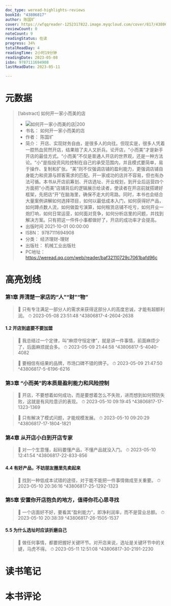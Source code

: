 ```yaml
---
doc_type: weread-highlights-reviews
bookId: "43806817"
author: 陈国圹
cover: https://wfqqreader-1252317822.image.myqcloud.com/cover/817/43806817/t7_43806817.jpg
reviewCount: 0
noteCount: 9
readingStatus: 在读
progress: 34%
totalReadDay: 4
readingTime: 2小时19分钟
readingDate: 2023-05-08
isbn: 9787111694908
lastReadDate: 2023-05-11

---
```

# 元数据
> [!abstract] 如何开一家小而美的店
> - ![ 如何开一家小而美的店|200](https://wfqqreader-1252317822.image.myqcloud.com/cover/817/43806817/t7_43806817.jpg)
> - 书名： 如何开一家小而美的店
> - 作者： 陈国圹
> - 简介： 开店、实现财务自由，是很多人的向往。但现实是，很多人凭着一腔热血贸然开店，结果赔了夫人又折兵。论开店，“小而美”才是新手开店的最佳方式。“小而美”不仅是普通人开店的世界观，还是一种方法论。“小”是指投资风险控制在自己的承受范围内，并且模式要简单，易于操作、复制和扩张。“美”则不仅强调店铺的盈利能力，更强调店铺自身能力和资源与顾客需求的匹配。开一家成功的店并不容易，但也有办法可循。本书从开店前筹划、开店选址、开业规划，到开业后运营四个方面把“小而美”店铺背后的逻辑展示给读者，使读者在开店前就搭建好框架，先把店“开”在脑海里，确保不走大的弯路。同时，本书也会结合大量案例讲解如何选择项目，如何以最低成本入门，如何获得好产品，如何蹲点数人流，如何做盈亏演算，如何租赁店铺不吃亏，如何开业一炮打响，如何日常运营，如何面对竞争，如何分析店里的问题，并找到解决方案。只有把这一件件小事都做好了，开店的成功率才会提高。
> - 出版时间 2021-10-01 00:00:00
> - ISBN： 9787111694908
> - 分类： 经济理财-理财
> - 出版社： 机械工业出版社
> - PC地址：https://weread.qq.com/web/reader/baf32110729c7061bafd96c

# 高亮划线

### 第1章 弄清楚一家店的“人”“财”“物”

> 📌 只有专注满足一部分人的需求来获得这部分人的高度忠诚，才能有超额利润。 
> ⏱ 2023-05-08 23:51:48 ^43806817-4-2604-2638

#### 1.2 开店到底要不要加盟

> 📌 我总结过一个定律，叫“麻烦守恒定律”，就是讲一件事情，前面麻烦少了，后面麻烦就会多。 
> ⏱ 2023-05-09 21:44:58 ^43806817-5-4040-4082

> 📌 要相信有结果的品牌，市场口碑不错的牌子。 
> ⏱ 2023-05-09 21:47:50 ^43806817-5-6196-6216

### 第3章 “小而美”的本质是盈利能力和风险控制

> 📌 开店，不要想着如何成功，而是要想着怎么不失败，进而想到如何预防失败，这就是有风险意识的表现。 
> ⏱ 2023-05-10 09:19:45 ^43806817-17-1323-1369

> 📌 只有解决了模式问题，才能规模发展。 
> ⏱ 2023-05-10 09:20:29 ^43806817-17-1804-1821

### 第4章 从开店小白到开店专家

> 📌 对一个生意懂，起码要懂产品，不懂产品就没入门。 
> ⏱ 2023-05-10 12:41:54 ^43806817-22-833-856

#### 4.4 有好产品，不妨朋友圈里先卖起来

> 📌 找到一种低成本试错的途径，对于能不能把一件事情做成至关重要。 
> ⏱ 2023-05-10 20:36:16 ^43806817-25-1292-1323

### 第5章 安置你开店抱负的地方，值得你花心思寻找

> 📌 一个店面好不好，要看其“盈利能力”，即净利润率，而不是营业总额。 
> ⏱ 2023-05-10 20:38:39 ^43806817-26-1505-1537

#### 5.5 为什么选址时应该折磨自己

> 📌 做任何事情，都要把握好关键环节。对开店来说，选址是关键环节中的关键，马虎不得。 
> ⏱ 2023-05-11 12:51:08 ^43806817-30-2191-2230

# 读书笔记

# 本书评论
